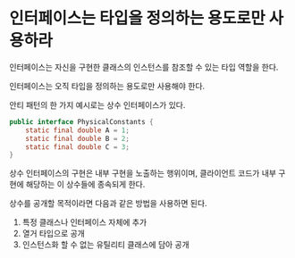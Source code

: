 # 인터페이스는 타입을 정의하는 용도로만 사용하라

인터페이스는 자신을 구현한 클래스의 인스턴스를 참조할 수 있는 타입 역할을 한다.

인터페이스는 오직 타입을 정의하는 용도로만 사용해야 한다.

안티 패턴의 한 가지 예시로는 상수 인터페이스가 있다.

```java
public interface PhysicalConstants {
    static final double A = 1;
    static final double B = 2;
    static final double C = 3;
}
```

상수 인터페이스의 구현은 내부 구현을 노출하는 행위이며, 클라이언트 코드가 내부 구현에 해당하는 이 상수들에 종속되게 한다.

상수를 공개할 목적이라면 다음과 같은 방법을 사용하면 된다.
1) 특정 클래스나 인터페이스 자체에 추가
2) 열거 타입으로 공개
3) 인스턴스화 할 수 없는 유틸리티 클래스에 담아 공개

